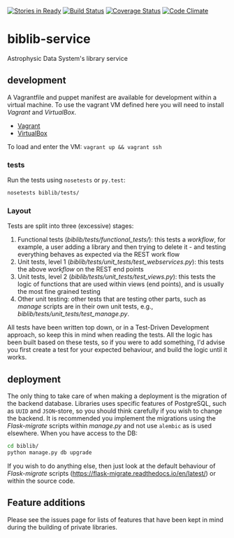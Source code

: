 [![Stories in Ready](https://badge.waffle.io/adsabs/biblib-service.png?label=ready&title=Ready)](https://waffle.io/adsabs/biblib-service)
[![Build Status](https://travis-ci.org/adsabs/biblib-service.svg?branch=master)](https://travis-ci.org/adsabs/biblib-service)
[![Coverage Status](https://coveralls.io/repos/adsabs/biblib-service/badge.svg?branch=master)](https://coveralls.io/r/adsabs/biblib-service?branch=master)
[![Code Climate](https://codeclimate.com/github/adsabs/biblib-service/badges/gpa.svg)](https://codeclimate.com/github/adsabs/biblib-service)

# biblib-service

Astrophysic Data System's library service 

## development

A Vagrantfile and puppet manifest are available for development within a virtual machine. To use the vagrant VM defined here you will need to install *Vagrant* and *VirtualBox*. 

  * [Vagrant](https://docs.vagrantup.com)
  * [VirtualBox](https://www.virtualbox.org)

To load and enter the VM: `vagrant up && vagrant ssh`

### tests

Run the tests using `nosetests` or `py.test`:
```bash
nosetests biblib/tests/
```

### Layout

Tests are split into three (excessive) stages:
  1. Functional tests (*biblib/tests/functional_tests/*): this tests a *workflow*, for example, a user adding a library and then trying to delete it - and testing everything behaves as expected via the REST work flow
  2. Unit tests, level 1 (*biblib/tests/unit_tests/test_webservices.py*): this tests the above *workflow* on the REST end points
  3. Unit tests, level 2 (*biblib/tests/unit_tests/test_views.py*): this tests the logic of functions that are used within views (end points), and is usually the most fine grained testing
  4. Other unit testing: other tests that are testing other parts, such as *manage* scripts are in their own unit tests, e.g., *biblib/tests/unit_tests/test_manage.py*.

All tests have been written top down, or in a Test-Driven Development approach, so keep this in mind when reading the tests. All the logic has been built based on these tests, so if you were to add something, I'd advise you first create a test for your expected behaviour, and build the logic until it works.


## deployment

The only thing to take care of when making a deployment is the migration of the backend database. Libraries uses specific features of PostgreSQL, such as `UUID` and `JSON`-store, so you should think carefully if you wish to change the backend. It is recommended you implement the migrations using the *Flask-migrate* scripts within *manage.py* and not use `alembic` as is used elsewhere. When you have access to the DB:

```bash
cd biblib/
python manage.py db upgrade
```

If you wish to do anything else, then just look at the default behaviour of *Flask-migrate* scripts (https://flask-migrate.readthedocs.io/en/latest/) or within the source code.

## Feature additions

Please see the issues page for lists of features that have been kept in mind during the building of private libraries.
